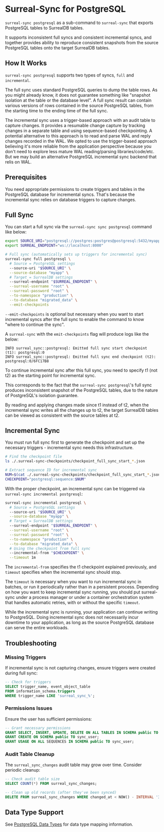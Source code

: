 # Surreal-Sync for PostgreSQL

`surreal-sync postgresql` as a sub-command to `surreal-sync` that exports PostgreSQL tables to SurrealDB tables.

It supports inconsistent full syncs and consistent incremental syncs, and together provides ability to reproduce consistent snapshots from the source PostgreSQL tables onto the target SurrealDB tables.

## How It Works

`surreal-sync postgresql` supports two types of syncs, `full` and `incremental`.

The full sync uses standard PostgreSQL queries to dump the table rows. As you might already know,
it does not guarantee something like "snapshot isolation at the table or the database level".
A full sync result can contain various versions of rows contained in the source PostgreSQL tables, from the starting time to the ending time of the full sync.

The incremental sync uses a trigger-based approach with an audit table to capture changes. It provides a resumable change capture by tracking changes in a separate table and using sequence-based checkpointing.
A potential alternative to this approach is to read and parse WAL and reply changes recorded in the WAL.
We opted to use the trigger-based approach believing it's more reliable from the application perspective because
you don't need to explore less mature WAL reading/parsing libraries/code/etc.
But we may build an alternative PostgreSQL incremental sync backend that relis on WAL.

## Prerequisites

You need appropriate permissions to create triggers and tables in the PostgreSQL database for incremental syncs.
That's because the incremental sync relies on database triggers to capture changes.

## Full Sync

You can start a full sync via the `surreal-sync sync postgresql` command like below:

```bash
export SOURCE_URI="postgresql://postgres:postgres@postgresql:5432/myapp"
export SURREAL_ENDPOINT="ws://localhost:8000"

# Full sync (automatically sets up triggers for incremental sync)
surreal-sync full postgresql \
  # Source = PostgreSQL settings
  --source-uri "$SOURCE_URI" \
  --source-database "myapp" \
  # Target = SurrealDB settings
  --surreal-endpoint "$SURREAL_ENDPOINT" \
  --surreal-username "root" \
  --surreal-password "root" \
  --to-namespace "production" \
  --to-database "migrated_data" \
  --emit-checkpoints
```

`--emit-checkpoints` is optional but necessary when you want to start incremental syncs after the full sync to enable the command to know "where to continue the sync".

A `surreal-sync` with the `emit-checkpoints` flag will produce logs like the below:

```
INFO surreal_sync::postgresql: Emitted full sync start checkpoint (t1): postgresql:0
INFO surreal_sync::postgresql: Emitted full sync end checkpoint (t2): postgresql:0/6FC17B8
```

To continue incremental sync after this full sync, you need to specify t1 (not t2) as the starting point for incremental sync.

This corresponds to the fact that the `surreal-sync postgresql`'s full sync produces inconsistent snapshot of the PostgreSQL tables, due to the nature of PostgreSQL's isolation guarantee.

By reading and applying changes made since t1 instead of t2, when the incremental sync writes all the changes up to t2, the target SurrealDB tables can be viewed as consistent with the source tables at t2.

## Incremental Sync

You must run full sync first to generate the checkpoint and set up the necessary triggers - incremental sync needs this infrastructure.

```bash
# Find the checkpoint file
ls ./.surreal-sync-checkpoints/checkpoint_full_sync_start_*.json

# Extract sequence ID for incremental sync
NUM=$(cat ./.surreal-sync-checkpoints/checkpoint_full_sync_start_*.json | jq -r '.checkpoint.PostgreSQL.sequence')
CHECKPOINT="postgresql:sequence:$NUM"
```

With the proper checkpoint, an incremental sync can be triggered via `surreal-sync incremental postgresql`:

```bash
surreal-sync incremental postgresql \
  # Source = PostgreSQL settings
  --source-uri "$SOURCE_URI" \
  --source-database "myapp" \
  # Target = SurrealDB settings
  --surreal-endpoint "$SURREAL_ENDPOINT" \
  --surreal-username "root" \
  --surreal-password "root" \
  --to-namespace "production" \
  --to-database "migrated_data" \
  # Using the checkpoint from full sync
  --incremental-from "$CHECKPOINT" \
  --timeout 1m
```

The `incremental-from` specifies the t1 checkpoint explained previously, and `timeout` specifies when the incremental sync should stop.

The `timeout` is necessary when you want to run incremental sync in batches, or run it periodically rather than in a persistent process. Depending on how you want to keep incremental sync running, you should put surreal-sync under a process manager or under a container orchestration system that handles automatic retries, with or without the specific `timeout`.

While the incremental sync is running, your application can continue writing to PostgreSQL.
Doing incremental sync does not necessarily incur downtime to your application, as long as the source PostgreSQL database can serve the entire workloads.

## Troubleshooting

### Missing Triggers

If incremental sync is not capturing changes, ensure triggers were created during full sync:

```sql
-- Check for triggers
SELECT trigger_name, event_object_table
FROM information_schema.triggers
WHERE trigger_name LIKE 'surreal_sync_%';
```

### Permissions Issues

Ensure the user has sufficient permissions:

```sql
-- Grant necessary permissions
GRANT SELECT, INSERT, UPDATE, DELETE ON ALL TABLES IN SCHEMA public TO sync_user;
GRANT CREATE ON SCHEMA public TO sync_user;
GRANT USAGE ON ALL SEQUENCES IN SCHEMA public TO sync_user;
```

### Audit Table Cleanup

The `surreal_sync_changes` audit table may grow over time. Consider periodic cleanup:

```sql
-- Check audit table size
SELECT COUNT(*) FROM surreal_sync_changes;

-- Clean up old records (after they've been synced)
DELETE FROM surreal_sync_changes WHERE changed_at < NOW() - INTERVAL '30 days';
```

## Data Type Support

See [PostgreSQL Data Types](postgresql-data-types.md) for data type mapping information.

